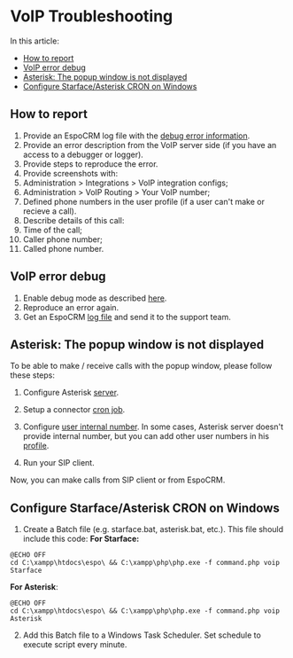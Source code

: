 # VoIP Troubleshooting

In this article:

* [How to report](#how-to-report)
* [VoIP error debug](#voip-error-debug)
* [Asterisk: The popup window is not displayed](#asterisk-the-popup-window-is-not-displayed)
* [Configure Starface/Asterisk CRON on Windows](#configure-cron-on-windows)

## How to report

1. Provide an EspoCRM log file with the [debug error information](#voip-error-debug).
2. Provide an error description from the VoIP server side (if you have an access to a debugger or logger).
3. Provide steps to reproduce the error.
4. Provide screenshots with:
  1. Administration > Integrations > VoIP integration configs;
  2. Administration > VoIP Routing > Your VoIP number;
  3. Defined phone numbers in the user profile (if a user can't make or recieve a call).
5. Describe details of this call:
  1. Time of the call;
  2. Caller phone number;
  3. Called phone number.

## VoIP error debug

1. Enable debug mode as described [here](https://docs.espocrm.com/administration/troubleshooting/#enabling-debug-mode-for-a-logger).
2. Reproduce an error again.
3. Get an EspoCRM [log file](https://docs.espocrm.com/administration/troubleshooting/#check-logs) and send it to the support team.

## Asterisk: The popup window is not displayed

To be able to make / receive calls with the popup window, please follow these steps:

1. Configure Asterisk [server](https://www.espocrm.com/features/asterisk-integration-setup/#setup).

2. Setup a connector [cron job](https://www.espocrm.com/features/asterisk-integration-setup/#cron).

3. Configure [user internal number](https://www.espocrm.com/features/asterisk-integration-setup/#user-setup). In some cases, Asterisk server doesn't provide internal number, but you can add other user numbers in his [profile](https://www.espocrm.com/features/asterisk-integration-setup/#additional-phone-numbers).

4. Run your SIP client.

Now, you can make calls from SIP client or from EspoCRM.

## Configure Starface/Asterisk CRON on Windows

1. Create a Batch file (e.g. starface.bat, asterisk.bat, etc.). This file should include this code:
**For Starface:**
```
@ECHO OFF
cd C:\xampp\htdocs\espo\ && C:\xampp\php\php.exe -f command.php voip Starface
```
**For Asterisk**:
```
@ECHO OFF
cd C:\xampp\htdocs\espo\ && C:\xampp\php\php.exe -f command.php voip Asterisk
```
2. Add this Batch file to a Windows Task Scheduler. Set schedule to execute script every minute.